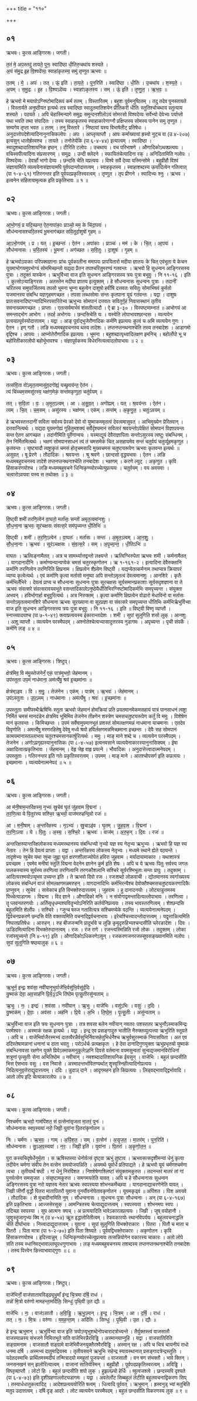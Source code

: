 +++
title = "११०"

+++


## ०१
ऋभवः। कुत्स आङ्गिरसः। जगती।

त॒तं मे॒ अप॒स्तदु॑ तायते॒ पुनः॒ स्वादि॑ष्ठा धी॒तिरु॒चथा॑य शस्यते ।  
अ॒यं स॑मु॒द्र इ॒ह वि॒श्वदे॑व्यः॒ स्वाहा॑कृतस्य॒ समु॑ तृप्णुत ऋभवः ॥

त॒तम् । मे॒ । अपः॑ । तत् । ऊं॒ इति॑ । ता॒य॒ते॒ । पुन॒रिति॑ । स्वादि॑ष्ठा । धी॒तिः । उ॒चथा॑य । श॒स्य॒ते॒ ।  
अ॒यम् । स॒मु॒द्रः । इ॒ह । वि॒श्वऽदे॑व्यः । स्वाहा॑ऽकृतस्य । सम् । ऊं॒ इति॑ । तृ॒प्णु॒त॒ । ऋ॒भ॒वः॒ ॥

हे ऋभवो मे मयापोऽग्निष्टोमादिरूपं कर्म ततम् । विस्तारितम् । बहुशः पूर्वमनुष्ठितम् । तदु तदेव पुनस्तायते । विस्तार्यते अनुष्ठीयत इत्यर्थः तत्र स्वादिष्ठा स्वादुतमातिशयेन प्रीतिकरी धीतिः स्तुतिश्चोचथाय स्तुत्याय शस्यते । पठ्यते । अपि चेहास्मिन्यागे समुद्रः समुन्दनशीलोऽयं सोमरसो विश्वदेव्यः सर्वेभ्यो देवेभ्यः पर्याप्तो यथा भवति तथा संपादितः । तस्य स्वाहाकृतस्य स्वाहाकारेणाग्नौ प्रक्षिप्तस्य सोमस्य पानेन समु तृप्णुत । सम्यगेव तृप्ता भवत ॥ ततम् । तनु विस्तारे । निष्ठायां यस्य विभाषेतीट् प्रतिषेधः । अनुदात्तोपदेशेत्यादिनानुनासिकलोपः । अपः । आप्लृव्याप्तौ । आपः कर्माख्यायां ह्रस्वो नुट्च वा (उ ४-२०७) इत्यसुन् धातोर्ह्रस्वश्च । तायते । तनोतेर्यकि (पा ६-४-४४) इत्यात्वम् । स्वादिष्ठा । स्वादुशब्दादातिशायनिक इष्ठन् । टीरिति टलोपः । उचथाय । वच परिभाषणे । औणादिकोऽथक्प्रत्ययः । वचिस्वपीत्यादिना संप्रसारणम् । समुद्रः । उन्दी क्लेदने । स्फायितंचेत्यादिना रक् । अनिदितामिति नलोपः । विश्वदेव्यः । देवार्हो भागो देव्यः । छन्दसि चेति यप्रत्ययः । विश्वे सर्वे देव्या यस्मिन्सोमे । बहुव्रीहौ विश्वं संज्ञायामिति व्यत्ययेनासंज्ञायामपि पूर्वपदान्तोदात्तत्वम् । स्वाहकृतस्य । स्वाहाशब्दस्य ऊर्यादित्वेन गतित्वात् (पा १-४-६१) गतिरनन्तर इति पूर्वपदप्रकृतिस्वरत्वम् । तृप्णुत । तृप प्रीणने । स्वादिभ्यः श्नुः । ऋभव । इत्यनेन संहितायामृत्यक इति प्रकृतिभावः ॥ १ ॥

## ०२
ऋभवः। कुत्स आङ्गिरसः। जगती।

आ॒भो॒गयं॒ प्र यदि॒च्छन्त॒ ऐत॒नापा॑काः॒ प्राञ्चो॒ मम॒ के चि॑दा॒पयः॑ ।  
सौध॑न्वनासश्चरि॒तस्य॑ भू॒मनाग॑च्छत सवि॒तुर्दा॒शुषो॑ गृ॒हम् ॥

आ॒ऽभो॒गय॑म् । प्र । यत् । इ॒च्छन्तः॑ । ऐत॑न । अपा॑काः । प्राञ्चः॑ । मम॑ । के । चि॒त् । आ॒पयः॑ ।  
सौध॑न्वनासः । च॒रि॒तस्य॑ । भू॒मना॑ । अग॑च्छत । स॒वि॒तुः । दा॒शुषः॑ । गृ॒हम् ॥

हे ऋभवोऽपाकाः परिपक्वज्ञानाः प्रांचः पूर्वकालीना ममापयः प्रापयितारो मदीया ज्ञातयः के चित् एवंभूता ये केचन यूयमाभोगयमुपभोग्यं सोममिच्छन्तो यद्यदा प्रैतन तपश्चरितुमरण्यं गतवन्तः । ऋभवो हि सुधन्वन आङ्गिरसस्य पुत्राः । तदुक्तं यास्केन । ऋभुर्विभ्वा वाज इति सुधन्वन आङ्गिरसस्य त्रयः पुत्रा बभूवुः । नि ११-१६ । इति । कुत्सोऽप्याङ्गिरसः । अतस्तेन मदीया ज्ञातय इत्युक्तम् । हे सौधन्वनासः सुधन्वनः पुत्राः । तदानीं चरितस्य समुपार्जितस्य तपसो भूमना भूम्ना बहुत्वेन दाशुषो हवींषि दत्तवतः सवितुः सोमाभिषवं कुर्वतो यजमानस्य संबन्धि यज्ञगृहमगच्छत । तपसा लब्धसोमाः सन्तः कृतपाना यूयं गतंवन्तः । यद्वा । दाशुषः प्रातःसवनादिष्टग्न्यादिभिरपसारितेभ्य ऋभुभ्यः सोमपानं दत्तवतः सवितुर्गृहं निवासस्थानं तृतीय सवनाख्यमगच्छत । प्राप्ताः । एतत्सर्वमार्भवं शंसतीत्यादौ । ऐ ब्रा ३-३० । विस्पष्टमाम्नातं ॥ आभोगयं आ समन्ताद्भोग आभोगः । तदर्ह अभोगयः । छन्दसिचेति यः । यस्येति लोपाभावश्छान्दसः । व्यत्ययेन प्रत्ययात्पूर्वस्योदात्तत्वम् । यद्वा । आङ् पूर्वाद्भुजेरौणादिकः कर्मणि इप्रत्ययः कुत्वं च अमि व्यत्ययेन गुणः । ऐतन । इण् गतौ । लङि मध्यमबहुवचनस्य थस्य तादेशः । तप्तनप्तनथनाश्चेति तस्य तनबादेशः । आडागमो वृद्दिश्च । आपयः । आप्नोतेरौणादिक इप्रत्ययः । भूमना । बहुशब्दात्पृथ्वादिलक्षण इमनिच् । बहोर्लोपो भू च बहोरितीकारलोपो बहोर्भूभावश्च । संज्ञापूर्वकस्य विधेरनित्यत्वादलोपाभावः ॥ २ ॥

## ०३
ऋभवः। कुत्स आङ्गिरसः। जगती।

तत्स॑वि॒ता वो॑ऽमृत॒त्वमासु॑व॒दगो॑ह्यं॒ यच्छ्र॒वय॑न्त॒ ऐत॑न ।  
त्यं चि॑च्चम॒समसु॑रस्य॒ भक्ष॑ण॒मेकं॒ सन्त॑मकृणुता॒ चतु॑र्वयम् ॥

तत् । स॒वि॒ता । वः॒ । अ॒मृ॒त॒ऽत्वम् । आ । अ॒सु॒व॒त् । अगो॑ह्यम् । यत् । श्र॒वय॑न्तः । ऐत॑न ।  
त्यम् । चि॒त् । च॒म॒सम् । असु॑रस्य । भक्ष॑णम् । एक॑म् । सन्त॑म् । अ॒कृ॒णु॒त॒ । चतुः॑ऽवयम् ॥

हे ऋभवस्तत्तदानीं सविता सर्वस्य प्रेरको देवो वो युष्माकममृतत्वं देवत्वमासुवत् । आभिमुख्येन प्रेरितवान् । दत्तवानित्यर्थः । यद्यदा यूयमगोह्यं गूहितुमशक्यं सर्वैर्दृश्यमानं सवितारं श्रवयन्तोऽपेक्षितं सोमपानं विज्ञापयन्तः सन्त ऐतन आगच्छत । तदानीमिति पूर्वेणान्वयः । यस्माद्यूयं देवैराज्ञापिताः सन्तोऽसुरस्य त्वष्टुः संबन्धिनम् । तेन निर्मितमित्यर्थः । भक्षणं सोमपानसाधनं त्यं तं चमसमेकं चित् असहायमेव सन्तं चतुर्वयं चतुर्व्यूहमकृणुत । कृतवन्तः । सृष्ट्यादौ त्वष्ट्राकृतं चमसं होतृचमसादि मुख्यचमस चतुष्टयरूपेण ऋभवः कृतवन्त इत्यर्थः ॥ असुवत् । षू प्रेरणे । तौदादिकः । श्रवयन्तः । श्रु श्रवणे । छान्दसो वृद्ध्यभावः । ऐतन । लङि मध्यमबहुवचनस्य तादेशे तप्तनप्तनथनाश्चेति तनबादेशः । भक्षणम् । करणे ल्युट् । अकृणुत । कृवि हिंसाकरणयोश्च । लङि मध्यमबहुवचने धिन्विकृण्व्योरच्चेत्युप्रत्ययः । चतुर्वयम् । वय अवयवाः । चत्वारोऽवयवा यस्य स तथोक्तः ॥ ३ ॥

## ०४
ऋभवः। कुत्स आङ्गिरसः। जगती।

वि॒ष्ट्वी शमी॑ तरणि॒त्वेन॑ वा॒घतो॒ मर्ता॑सः॒ सन्तो॑ अमृत॒त्वमा॑नशुः ।  
सौ॒ध॒न्व॒ना ऋ॒भवः॒ सूर॑चक्षसः संवत्स॒रे सम॑पृच्यन्त धी॒तिभिः॑ ॥

वि॒ष्ट्वी । शमी॑ । त॒र॒णि॒ऽत्वेन॑ । वा॒घतः॑ । मर्ता॑सः । सन्तः॑ । अ॒मृ॒त॒ऽत्वम् । आ॒न॒शुः॒ ।  
सौ॒ध॒न्व॒नाः । ऋ॒भवः॑ । सूर॑ऽचक्षसः । सं॒व॒त्स॒रे । सम् । अ॒पृ॒च्य॒न्त॒ । धी॒तिऽभिः॑ ॥

वाघतः । ऋत्विङ्नामैतत् । अत्र च सामर्थ्यात्तद्वन्तो लक्ष्यन्ते । ऋत्विग्भिरुपेता ऋभवः शमी । कर्मनामैतत् । यागदानादीनि । कर्माण्यन्यान्यप्येकं चमसं चतुरस्कृणोतन । ऋ १-१६१-२ । इत्यादिना देवैरुक्तानि कर्माणि तरणित्वेन तरणिरिति क्षिप्रनाम । क्षिप्रत्वेन शैघ्र्येण विष्ट्वी । यद्यप्येतत्कर्मनाम तथाप्यत्र क्रियापरं व्याप्य कृत्वेत्यर्थः । एवं कर्माणि कृत्वा मर्तासो मनुष्या अपि सन्तोऽमृतत्वं देवत्वमानशुः । आनशिरे । कृतैः कर्मभिर्लेभिरे । देवत्वं प्राप्य च सौधन्वनाः सुधन्वनः पुत्राः सूरचक्षसः सूर्यसमानप्रकाशाः सूर्यसदृशज्ञाना वा ते ऋभवः संवत्सरे संवत्सरावयवभूते वसन्तादिकालेऽनुष्ठेयैर्धीतिभिरग्निष्टोमादिकर्मभिः समपृच्यन्त । संयुक्ता अभवन् । हविर्भागार्हा बभूवुरित्यर्थः । अत्र निरुक्तम् । कृत्वा कर्माणि क्षिप्रत्वेन वोढारो मेधाविनो वा मर्तासः सन्तोऽमृतत्वमानशिरे सौधन्वना ऋभवः सूरख्याना वा सूरप्रज्ञा वा संवत्सरे समपृच्यन्त धीतिभिः कर्मभिर्ऋभुर्विभ्वा वाज इति सुधन्वन आङ्गिरसस्य त्रयः पुत्रा बभूवुः । नि ११-१६ । इति ॥ विष्ट्वी विष्णृ व्याप्तौ । स्नात्त्व्यादयश्च (पा ७-१-४९) क्त्वाप्रत्ययस्य ईकारान्तादेशः । शमी । सुपां सुलुगिति शसो लुक् । आनशुः । अशू व्याप्तौ । व्यत्ययेन परस्मैपदम् । अश्नोतेश्चेत्यभ्यासादुत्तरस्य नुडागमः । अपृच्यन्त । पृची संपर्के । कर्मणि लङ् ॥ ४ ॥

## ०५
ऋभवः। कुत्स आङ्गिरसः। त्रिष्टुप्।

क्षेत्र॑मिव॒ वि म॑मु॒स्तेज॑नेनँ॒ एकं॒ पात्र॑मृ॒भवो॒ जेह॑मानम् ।  
उप॑स्तुता उप॒मं नाध॑माना॒ अम॑र्त्येषु॒ श्रव॑ इ॒च्छमा॑नाः ॥

क्षेत्र॑म्ऽइव । वि । म॒मुः॒ । तेज॑नेन । एक॑म् । पात्र॑म् । ऋ॒भवः॑ । जेह॑मानम् ।  
उप॑ऽस्तुताः । उ॒प॒ऽमम् । नाध॑मानाः । अम॑र्त्येषु । श्रवः॑ । इ॒च्छमा॑नाः ॥

उपस्तुताः समीपस्थैर्ऋषिभिः स्तुता ऋभवो जेहमानं होमक्रियां प्रति प्रयतमानमेकमसहायं पात्रं पानसाधनं त्वष्ट्रा निर्मितं चमसं मानदंडेन क्षेत्रमिव भूमिमिव तेजनेन तीक्ष्णेन शस्त्रेण चमसचतुष्टयरूपेण कर्तुं वि ममुः । विशेषेण मानं कृतवन्तः । किमिच्छन्तः । उपमं सर्वेषामुपमानभूतं प्रशस्तं सोमलक्षणमन्नं नाधमाना याचमानाः । एतदेव विवृणोति । अमर्त्येषु मरणरहितेषु देवेषु मध्ये श्रवो हविर्लक्षणमन्नमिच्छमाना इच्छन्तः । देवैः सह सोमपानं कामयमानास्तल्लाभाय चतुरश्चमसानकार्षुरित्यर्थः । ममुः । माङ् माने शब्दे च । व्यत्ययेन परस्मैपदम् । तेजनेन । अणोऽप्रगृह्यस्यानुनासिकः (पा ८-४-५७) इत्यनवसाने व्यत्ययेनाकारस्यानुनासिक्यम् । ईषा अक्षादित्वात्प्रकृतिभावः । जेहमानम् । वेहृ जेहृ वाहृ प्रयत्ने । भौवादिकः । अनुदात्तेत्त्वादात्मनेपदम् । उपस्तुताः । गतिरनन्तर इति गतेः प्रकृतिस्वरत्वम् । उपमम् । माङ् माने । आतश्चोपसर्ग इति कप्रत्ययः । इच्छमानाः । व्यत्ययेनात्मनेपदं ॥ ५ ॥

## ०६
ऋभवः। कुत्स आङ्गिरसः। जगती।

आ म॑नी॒षाम॒न्तरि॑क्षस्य॒ नृभ्यः॑ स्रु॒चेव॑ घृ॒तं जु॑हवाम वि॒द्मना॑ ।  
त॒र॒णि॒त्वा ये पि॒तुर॑स्य सश्चि॒र ऋ॒भवो॒ वाज॑मरुहन्दि॒वो रजः॑ ॥

आ । म॒नी॒षाम् । अ॒न्तरि॑क्षस्य । नृऽभ्यः॑ । स्रु॒चाऽइ॑व । घृ॒तम् । जु॒ह॒वा॒म॒ । वि॒द्मना॑ ।  
त॒र॒णि॒ऽत्वा । ये । पि॒तुः । अ॒स्य॒ । स॒श्चि॒रे । ऋ॒भवः॑ । वाज॑म् । अ॒रु॒ह॒न् । दि॒वः । रजः॑ ॥

अन्तरिक्षस्यान्तरिक्षलोकस्य मध्यमस्थानस्य संबन्धिभ्यो नृभ्यो यज्ञ स्य नेतृभ्य ऋभुभ्यः । ऋभवो हि यज्ञ स्य नेतारः । तेन हि देवत्वं प्राप्ताः । यद्वा । अन्तरिक्षस्य लोकस्य नेतृभ्यः । मध्यमे स्थाने ह्येते पठ्यन्ते । तादृशेभ्यः स्रुचेव यथा स्रुचा जुह्वा घृतं क्षरणशीलाज्योपेतं हविरा जुहवाम । मर्यादायामाकारः । यथाशास्त्रं प्रयच्छाम । एवमेव मनीषां स्तुतिं विद्मना वेदनेन ज्ञानेन कुर्म इति शेषः । अपि च ये ऋभवः पितुः सर्वस्य जगतः पालकस्यास्य सूर्यस्य तरणित्वा तरणित्वानि तरणकौशलानि सश्चिरे सूर्यरश्मिभूताः सन्तः प्रापुः । तदुक्तम् । आदित्यरश्मयोऽप्यृभव उच्यन्त इति । ते ऋभवो दिवो रजः । रजःशब्दो लोकवाची । द्योतमानस्य स्वर्गाख्यस्य लोकस्य संबन्धिनं वाजं सोमलक्षणमन्नमरुहन् । यागदानादिभिः कर्मभिरन्यैश्च देवोक्तैश्चमसचतुष्टयकरणादिकैः प्राप्नुवन् । स्रुचेव । सावेकाच इति विभक्तेरुदात्तत्वम् । जुहवाम । हु दानादनयोः । लोट्याडुत्तमस्य पिच्चेत्याडागमः । विद्मना । विद ज्ञाने । औणादिको मनिः । न संयोगाद्वमन्तादित्यल्लोपाभावः । तरणित्वा । तॄ प्लवनतरणयोः । अर्तिसृधृधम्यश्यवितॄभ्योऽनिरिति कर्तर्यनिप्रत्ययः । तस्य भावस्तरणित्वम् । शेश्छन्दसि बहुलमिति शेर्लोपः । सश्चिरे । ग्जुन्च षस्ज गतावित्यत्र सश्चिमप्येके पठन्ति । व्यत्ययेनात्मनेपदम् । द्विर्वचनप्रकरणे छन्दसि वेति वक्तव्यमिति वचनाद्द्विर्वचनाभावः । इरेचश्चित्त्वादन्तोदात्तत्वम् । यद्वृत्तान्नित्यमिति निघातप्रतिषेधः । आरुहन् । रुह बीजजन्मनि प्रादुर्भावे च लुङि कृमृदृरुहिभ्यश्चन्दसीति च्लेरङादेशः । दिवः । ऊडिदमित्यादिना विभक्तेरुदात्तत्वम् । रजः । रंज रागे । रजन्त्यस्मिन्निति रजो लोकः । तदुक्तम् । लोका रजांस्युच्यन्ते (नि ४-१९) इति । औणादिकोऽधिकरणेऽसुन् । रजकरणजनरजस्सूपसङ्ख्यानमिति नलोपः । सुपां सुलुगिति षष्ठ्यालुक् ॥ ६ ॥

## ०७
ऋभवः। कुत्स आङ्गिरसः। जगती।

ऋ॒भुर्न॒ इन्द्रः॒ शव॑सा॒ नवी॑यानृ॒भुर्वाजे॑भि॒र्वसु॑भि॒र्वसु॑र्द॒दिः ।  
यु॒ष्माकं॑ देवा॒ अव॒साह॑नि प्रि॒ये॒३॒॑ऽभि ति॑ष्ठेम पृत्सु॒तीरसु॑न्वताम् ॥

ऋ॒भुः । नः॒ । इन्द्रः॑ । शव॑सा । नवी॑यान् । ऋ॒भुः । वाजे॑भिः । वसु॑ऽभिः । वसुः॑ । द॒दिः ।  
यु॒ष्माक॑म् । दे॒वाः॒ । अव॑सा । अह॑नि । प्रि॒ये । अ॒भि । ति॒ष्ठे॒म॒ । पृ॒त्सु॒तीः । असु॑न्वताम् ॥

ऋभुर्विभ्वा वाज इति त्रयः सुधन्वनः पुत्राः । तत्र शवसा बलेन नवीयान् नवतरः पशस्ततर ऋभुर्नोऽस्माकमिन्द्रः परमेश्वरः । अस्माकं रक्षक इत्यर्थः । यद्वा । इन्द्र एव प्रसङ्गादुरु भातीति नैरुक्तव्युत्पत्त्या ऋभुरिति स्तूयते । अपि च । वाजेभिर्वाजैरस्मभ्यं दातव्यैरन्नैर्वसुभिर्निवासहेतुभिर्धनैश्च ऋभुर्वसुरस्माकं निवासयिता । अत एव ददिस्तेषामन्नानां धनानां च दाता भवतु । परोऽर्धर्चः प्रत्यक्षकृतः । हे देवा दानादिगुणयुक्ता ऋभुप्रभृतयो युष्माकं संबन्धिनावसा रक्षणेन युक्ते प्रियेऽस्माकमनुकूलेऽहनि दिवसे वर्तमाना वयमसुन्वतां सुन्वद्यजमानविरोधिनां शत्रूणां पृत्सुतीः सेना अभितिष्ठेम ॥ नवीयान् । नवशब्दादातिशायनिक ईयसुन् । वाजेभिः । बहुलं छन्दसीति भिस ऐसभावः वसुः । वस निवासे । अस्मादन्तर्भावितण्यर्थात् शॄस्वृस्निहीत्यादिनोप्रत्ययः । निदित्यनुवृत्तेराद्युदात्तत्वम् । ददिः । डुदाञ् दाने । आदृगमहन इति किप्रत्ययः । लिड्वद्भावाद्द्विर्भावादि । आतो लोप इटि चेत्याकारलोपः ॥ ७ ॥

## ०८
ऋभवः। कुत्स आङ्गिरसः। जगती।

निश्चर्म॑ण ऋभवो॒ गाम॑पिंशत॒ सं व॒त्सेना॑सृजता मा॒तरं॒ पुनः॑ ।  
सौध॑न्वनासः स्वप॒स्यया॑ नरो॒ जिव्री॒ युवा॑ना पि॒तरा॑कृणोतन ॥

निः । चर्म॑णः । ऋ॒भ॒वः॒ । गाम् । अ॒पिं॒श॒त॒ । सम् । व॒त्सेन॑ । अ॒सृ॒ज॒त॒ । मा॒तर॑म् । पुन॒रिति॑ ।  
सौध॑न्वनासः । सु॒ऽअ॒प॒स्यया॑ । न॒रः॒ । जिव्री॒ इति॑ । युवा॑ना । पि॒तरा॑ । अ॒कृ॒णो॒त॒न॒ ॥

पुरा कस्यचिदृषेर्धेनुर्मृता । स ऋषिस्तस्या धेनोर्वत्सं दृष्ट्वा ऋभुं तुष्टाव । ऋभवसत्सदृशीमन्यां धेनुं कृत्वा तदीयेन चर्मणा संवीय तेन वत्सेन समयोजयन्निति । अयमर्थः पूर्वार्धे प्रतिपाद्यते । हे ऋभवो यूयं चर्मणश्चर्मणा त्वचा । तृतीयार्थे षष्ठी । गां धेनुं निरपिंशत । निश्शेषेणाश्लिष्टां संयुक्तामकुरुत । तदनन्तरं मातरं तां गां पुनर्वत्सेन समसृजत । संसृष्टामकुरुत । समगमयतेति यावत् । अपि च हे सौधन्वनासः सुधन्वन अङ्गिरसस्य पुत्रा नरो यज्ञस्य नेतार ऋभवः स्वपस्यया शोभनकर्मेच्छया । यागदानाद्याचरणेनेति यावत् । जिव्री जीर्णौ वृद्धौ पितरा मातापितरौ युवाना पुनर्यौवनोपेतावकृणोतन । यूयमकृढ्वं ॥ अपिंशत । पिश अवयवे । तौदादिकः । शे मुचादीनामिति नुम् । सौधन्वनासः । सुधन्वनः पुत्राः सौधन्वनाः । अन् (पा ६-४-१६७) इति प्रकृतिभावः । आज्जसेरसुक् । आमन्त्रितस्य चेत्याद्युदात्तत्वम् । स्वपस्यया । शोभनमपः स्वपः । तदिच्छा स्वपस्या । सुप आत्मनः क्यच् । अ प्रत्ययादिति भावेऽकारलप्रत्ययः । जिव्री । जॄष् वयोहानौ । जॄशॄस्तॄजागृभ्यः क्वि न् (उ ४-५४) ऋूत इद्धातोरितीत्वम् । रेफवकारयोः स्थानविपर्ययः । बहुलवचनाद्धलि चेति दीर्घाभावः । नित्त्वादाद्युदात्तत्वम् । युवाना । सुपां सुलुगिति विभक्तेराकारः । पितरा । पितौ च माता च पितरौ । पिता मात्रा (पा १-२-७०) इति पिता शिष्यते । पूर्ववद्विभक्तेराकारः । अकृणोतन । कृवि हिंसाकरणयोश्च । इदित्त्वान्नुम् । धिन्विकृण्व्योरच्चेत्युप्रत्ययः तत्सन्नियोगेन वकारस्य चाकारः । अतो लोपे सति तस्य स्धानिवद्भावाल्लघूपधगुणाभावः । लङ् मध्यमबहुवचनस्य तशब्दस्य तप्तनप्तनथनाश्चेति तनबादेशः । तस्य पित्त्वेन ङित्त्वाभावाद्गुणः ॥ ८ ॥

## ०९
ऋभवः। कुत्स आङ्गिरसः। त्रिष्टुप्।

वाजे॑भिर्नो॒ वाज॑सातावविड्ढ्यृभु॒माँ इ॑न्द्र चि॒त्रमा द॑र्षि॒ राधः॑ ।  
तन्नो॑ मि॒त्रो वरु॑णो मामहन्ता॒मदि॑तिः॒ सिन्धुः॑ पृथि॒वी उ॒त द्यौः ॥

वाजे॑भिः । नः॒ । वाज॑ऽसातौ । अ॒वि॒ड्ढि॒ । ऋ॒भु॒ऽमान् । इ॒न्द्र॒ । चि॒त्रम् । आ । द॒र्षि॒ । राधः॑ ।  
तत् । नः॒ । मि॒त्रः । वरु॑णः । म॒म॒ह॒न्ता॒म् । अदि॑तिः । सिन्धुः॑ । पृ॒थि॒वी । उ॒त । द्यौः ॥

हे इन्द्र ऋभुमान् । ऋभुर्विभ्वा वाज इति त्रयोऽप्यृभुशब्देनोपचारादत्रोच्यन्ते । तैर्युक्तस्त्वं वाजसातौ वाजस्यान्नस्य संभजने निमित्तभूते सति वाजेभिरन्नैरविड्ढि । अस्मान्व्याप्नुहि । यद्वा । वाजसातिरिति सङ्ग्रामनाम । वाजसातौ सङ्ग्रामे वाजेभिर्वेजनयुक्तैरश्वैरविड्ढि । अस्मान् रक्ष । अपि च चित्रं चायनीयं राधो धनमा दर्षि । अस्मभ्यं दातुमाद्रियस्व । तृतीयसवने ऋभुभिः सहेन्द्र स्यावस्थानात् प्रसङ्गादत्रेन्द्रस्तुतिः । यदेतदस्माभिः प्रार्थितमस्मदीयं तन्मित्रादयो ममहुतां पूजयन्तां ॥ वाजसातौ । वन षण संभक्तौ । भावे क्तिन् । जनसनखनं सन् झलोरित्यात्वम् । वाजानां सातिर्यस्मिन् । बहुव्रीहौ । पूर्वपदप्रकृतिस्वरत्वम् । अविड्ढि । विष्लृव्याप्तौ । लोटो हिः । बहुलं छन्दसीति शपो लुक् । हुझल्छ्यो हेर्धिः । ष्वुत्वजश्त्वे । छन्दस्यपि दृश्यते (पा ६-४-७३) इति दृशीग्रहणाल्लोट्यडागमः । यद्वा । अवतेर्लोट सिब्बहुलं लेटीति बहुलवचनाद्विकरणः सिप् । तस्यार्धधातुकत्वादिट् । आदेशप्रत्यययोरिति षत्वम् । धित्वादि पूर्ववत् । ऋभुमान् । ह्रस्वनुड् भ्यां मतुबिति मतुप उदात्तत्वम् । दर्षि दृङ् आदरे । लोट व्यत्ययेन परस्मैपदम् । बहुलं छन्दसीति विकरणस्य लुक् ॥ ९ ॥